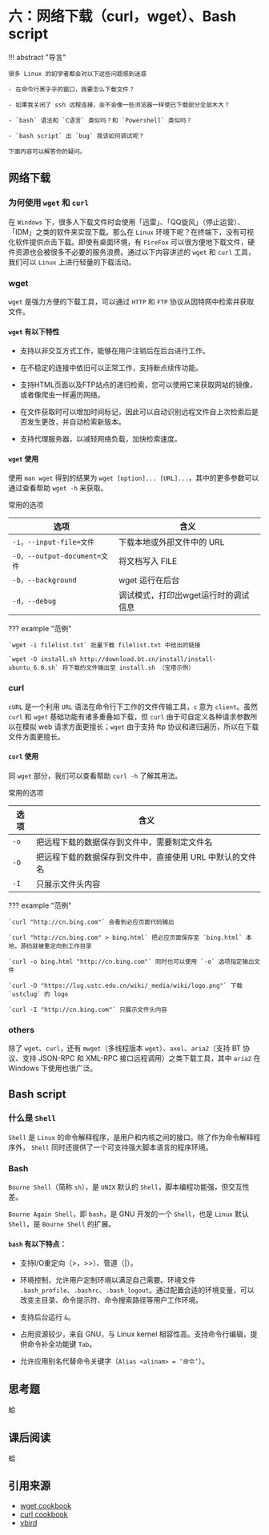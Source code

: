 # 六：网络下载（curl，wget）、Bash script

!!! abstract "导言"

    很多 Linux 的初学者都会对以下这些问题感到迷惑
    
    - 在命令行黑乎乎的窗口，我要怎么下载文件？
    
    - 如果我关闭了 ssh 远程连接，会不会像一些浏览器一样使已下载部分全部木大？
    
    - `bash` 语法和 `C语言` 类似吗？和 `Powershell` 类似吗？
    
    - `bash script` 出 `bug` 我该如何调试呢？
    
    下面内容可以解答你的疑问。

## 网络下载

### 为何使用 `wget` 和 `curl` 

在 `Windows` 下，很多人下载文件时会使用「迅雷」、「QQ旋风」（停止运营）、「IDM」之类的软件来实现下载。那么在 `Linux` 环境下呢？在终端下，没有可视化软件提供点击下载。即使有桌面环境，有 `FireFox` 可以很方便地下载文件，硬件资源也会被很多不必要的服务浪费。通过以下内容讲述的 `wget` 和 `curl` 工具，我们可以 `Linux` 上进行轻量的下载活动。

### wget

`wget` 是强力方便的下载工具，可以通过 `HTTP` 和 `FTP` 协议从因特网中检索并获取文件。

#### `wget` 有以下特性

- 支持以非交互方式工作，能够在用户注销后在后台进行工作。

- 在不稳定的连接中依旧可以正常工作，支持断点续传功能。

- 支持HTML页面以及FTP站点的递归检索，您可以使用它来获取网站的镜像，或者像爬虫一样遍历网络。

- 在文件获取时可以增加时间标记，因此可以自动识别远程文件自上次检索后是否发生更改，并自动检索新版本。

- 支持代理服务器，以减轻网络负载，加快检索速度。

#### `wget` 使用

使用 `man wget` 得到的结果为 `wget [option]... [URL]...`，其中的更多参数可以通过查看帮助 `wget -h` 来获取。

常用的选项

| 选项                         | 含义                                 |
| ---------------------------- | ------------------------------------ |
| `-i，--input-file=文件`      | 下载本地或外部文件中的 URL           |
| `-O，--output-document=文件` | 将文档写入 FILE                      |
| `-b，--background`          | wget 运行在后台                      |
| `-d，--debug`               | 调试模式，打印出wget运行时的调试信息 |

??? example "范例"

	`wget -i filelist.txt` 批量下载 filelist.txt 中给出的链接
	
	`wget -O install.sh http://download.bt.cn/install/install-ubuntu_6.0.sh` 将下载的文件输出至 install.sh （宝塔示例）

### curl

`cURL` 是一个利用 `URL` 语法在命令行下工作的文件传输工具，`c` 意为 `client`。虽然 `curl` 和 `wget` 基础功能有诸多重叠如下载，但 `curl` 由于可自定义各种请求参数所以在模拟 web 请求方面更擅长；`wget` 由于支持 ftp 协议和递归遍历，所以在下载文件方面更擅长。

#### `curl` 使用

同 `wget` 部分，我们可以查看帮助 `curl -h` 了解其用法。

常用的选项

| 选项 | 含义                                                      |
| ---- | --------------------------------------------------------- |
| `-o` | 把远程下载的数据保存到文件中，需要制定文件名              |
| `-O` | 把远程下载的数据保存到文件中，直接使用 URL 中默认的文件名 |
| `-I` | 只展示文件头内容                                          |

??? example "范例"

	`curl "http://cn.bing.com"` 会看到必应页面代码输出
	
	`curl "http://cn.bing.com" > bing.html` 把必应页面保存至 `bing.html` 本地，源码就被重定向到工作目录
	
	`curl -o bing.html "http://cn.bing.com"` 同时也可以使用 `-o` 选项指定输出文件
	
	`curl -O "https://lug.ustc.edu.cn/wiki/_media/wiki/logo.png"` 下载 `ustclug` 的 logo
	
	`curl -I "http://cn.bing.com"` 只展示文件头内容

### others

除了 `wget`、`curl`，还有 `mwget`（多线程版本 `wget`）、`axel`、`aria2`（支持 BT 协议、支持 JSON-RPC 和 XML-RPC 接口远程调用）之类下载工具，其中 `aria2` 在 Windows 下使用也很广泛。

## Bash script

### 什么是 `Shell`

`Shell` 是 `Linux` 的命令解释程序，是用户和内核之间的接口。除了作为命令解释程序外， `Shell` 同时还提供了一个可支持强大脚本语言的程序环境。

### Bash

`Bourne Shell`（简称 `sh`），是 `UNIX` 默认的 `Shell`，脚本编程功能强，但交互性差。

`Bourne Again Shell`，即 `bash`，是 GNU 开发的一个 `Shell`，也是 `Linux` 默认 `Shell`，是 `Bourne Shell` 的扩展。

#### `bash` 有以下特点：

- 支持I/O重定向（>，>>）、管道（|）。

- 环境控制，允许用户定制环境以满足自己需要。环境文件 `.bash_profile`、`.bashrc`、`.bash_logout`。通过配置合适的环境变量，可以改变主目录、命令提示符、命令搜索路径等用户工作环境。

- 支持后台运行 `&`。

- 占用资源较少，来自 GNU，与 Linux kernel 相容性高。支持命令行编辑，提供命令补全功能键 `Tab`。

- 允许应用别名代替命令关键字（`Alias <alinam> = ‘命令’`）。



## 思考题

蛤

## 课后阅读

蛤

## 引用来源

- [wget cookbook](https://catonmat.net/cookbooks/wget)
- [curl cookbook](https://catonmat.net/cookbooks/curl)
- [vbird](http://cn.linux.vbird.org/)